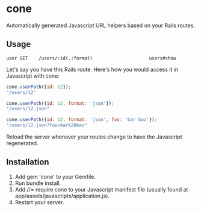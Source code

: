 # cone

Automatically generated Javascript URL helpers based on your Rails routes.

## Usage

```
user GET    /users/:id(.:format)                     users#show
```
Let's say you have this Rails route. Here's how you would access it in Javascript with cone:

```javascript
cone.userPath({id: 12});
"/users/12"

cone.userPath({id: 12, format: 'json'});
"/users/12.json"

cone.userPath({id: 12, format: 'json', foo: 'bar baz'});
"/users/12.json?foo=bar%20baz"
```

Reload the server whenever your routes change to have the Javascript regenerated.

## Installation

1. Add gem 'cone' to your Gemfile.
2. Run bundle install.
3. Add //= require cone to your Javascript manifest file (usually found at app/assets/javascripts/application.js).
4. Restart your server.